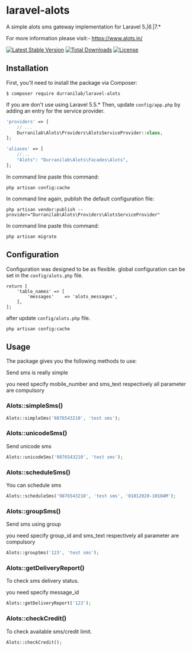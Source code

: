 # laravel-alots

A simple alots sms gateway implementation for Laravel 5.*|6.*|7.* 

For more information please visit:- https://www.alots.in/

[![Latest Stable Version](https://poser.pugx.org/bhavinjr/laravel-alots/v/stable)](https://packagist.org/packages/durranilab/laravel-alots)
[![Total Downloads](https://poser.pugx.org/bhavinjr/laravel-alots/downloads)](https://packagist.org/packages/durranilab/laravel-alots)
[![License](https://poser.pugx.org/bhavinjr/laravel-alots/license)](https://packagist.org/packages/durranilab/laravel-alots)

## Installation

First, you'll need to install the package via Composer:

```shell
$ composer require durranilab/laravel-alots
```

If you are don't use using Laravel 5.5.* Then, update `config/app.php` by adding an entry for the service provider.


```php
'providers' => [
    // ...
    Durranilab\Alots\Providers\AlotsServiceProvider::class,
];

'aliases' => [
    //...
    "Alots": "Durranilab\Alots\Facades\Alots",
];
```

In command line paste this command:
```shell
php artisan config:cache
```

In command line again, publish the default configuration file:
```shell
php artisan vendor:publish --provider="Durranilab\Alots\Providers\AlotsServiceProvider"
```

In command line paste this command:
```shell
php artisan migrate
```


## Configuration

Configuration was designed to be as flexible.
global configuration can be set in the `config/alots.php` file.


```<?php
return [
    'table_names' => [
        'messages'    => 'alots_messages',
    ],
];
```

after update `config/alots.php` file.
```shell
php artisan config:cache
```

## Usage

The package gives you the following methods to use:

Send sms is really simple 

you need specify mobile_number and sms_text respectively all parameter are compulsory

### Alots::simpleSms()

```php
Alots::simpleSms('9876543210', 'test sms');
```

### Alots::unicodeSms()

Send unicode sms

```php
Alots::unicodeSms('9876543210', 'test sms');
```

### Alots::scheduleSms()

You can schedule sms

```php
Alots::scheduleSms('9876543210', 'test sms', '01012020-1010AM');
```

### Alots::groupSms()

Send sms using group

you need specify group_id and sms_text respectively all parameter are compulsory

```php
Alots::groupSms('123', 'test sms');
```

### Alots::getDeliveryReport()

To check sms delivery status.

you need specify message_id

```php
Alots::getDeliveryReport('123');
```


### Alots::checkCredit()

To check available sms/credit limit.

```php
Alots::checkCredit();
```